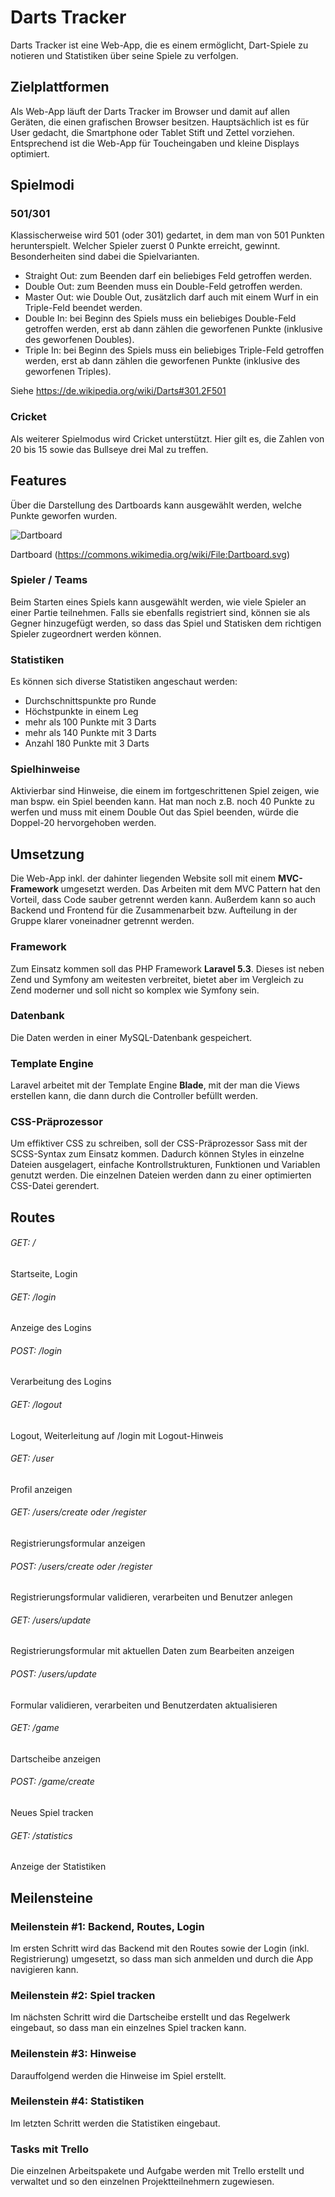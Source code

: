 # Darts Tracker
Darts Tracker ist eine Web-App, die es einem ermöglicht, Dart-Spiele zu notieren und Statistiken über seine Spiele zu verfolgen. 

## Zielplattformen
Als Web-App läuft der Darts Tracker im Browser und damit auf allen Geräten, die einen grafischen Browser besitzen. Hauptsächlich ist es für User gedacht, die Smartphone oder Tablet Stift und Zettel vorziehen. Entsprechend ist die Web-App für Toucheingaben und kleine Displays optimiert. 

## Spielmodi
### 501/301
Klassischerweise wird 501 (oder 301) gedartet, in dem man von 501 Punkten herunterspielt. Welcher Spieler zuerst 0 Punkte erreicht, gewinnt. Besonderheiten sind dabei die Spielvarianten. 

- Straight Out: zum Beenden darf ein beliebiges Feld getroffen werden.
- Double Out: zum Beenden muss ein Double-Feld getroffen werden.
- Master Out: wie Double Out, zusätzlich darf auch mit einem Wurf in ein Triple-Feld beendet werden.
- Double In: bei Beginn des Spiels muss ein beliebiges Double-Feld getroffen werden, erst ab dann zählen die geworfenen Punkte (inklusive des geworfenen Doubles).
- Triple In: bei Beginn des Spiels muss ein beliebiges Triple-Feld getroffen werden, erst ab dann zählen die geworfenen Punkte (inklusive des geworfenen Triples).

Siehe https://de.wikipedia.org/wiki/Darts#301.2F501

### Cricket
Als weiterer Spielmodus wird Cricket unterstützt. Hier gilt es, die Zahlen von 20 bis 15 sowie das Bullseye drei Mal zu treffen. 

## Features
Über die Darstellung des Dartboards kann ausgewählt werden, welche Punkte geworfen wurden. 

![Dartboard](https://upload.wikimedia.org/wikipedia/commons/4/42/Dartboard.svg)

Dartboard (https://commons.wikimedia.org/wiki/File:Dartboard.svg)

### Spieler / Teams
Beim Starten eines Spiels kann ausgewählt werden, wie viele Spieler an einer Partie teilnehmen. Falls sie ebenfalls registriert sind, können sie als Gegner hinzugefügt werden, so dass das Spiel und Statisken dem richtigen Spieler zugeordnert werden können.

### Statistiken
Es können sich diverse Statistiken angeschaut werden: 
- Durchschnittspunkte pro Runde
- Höchstpunkte in einem Leg
- mehr als 100 Punkte mit 3 Darts
- mehr als 140 Punkte mit 3 Darts
- Anzahl 180 Punkte mit 3 Darts

### Spielhinweise
Aktivierbar sind Hinweise, die einem im fortgeschrittenen Spiel zeigen, wie man bspw. ein Spiel beenden kann. Hat man noch z.B. noch 40 Punkte zu werfen und muss mit einem Double Out das Spiel beenden, würde die Doppel-20 hervorgehoben werden.

## Umsetzung
Die Web-App inkl. der dahinter liegenden Website soll mit einem **MVC-Framework** umgesetzt werden. Das Arbeiten mit dem MVC Pattern hat den Vorteil, dass Code sauber getrennt werden kann. Außerdem kann so auch Backend und Frontend für die Zusammenarbeit bzw. Aufteilung in der Gruppe klarer voneinadner getrennt werden. 

### Framework
Zum Einsatz kommen soll das PHP Framework **Laravel 5.3**. Dieses ist neben Zend und Symfony am weitesten verbreitet, bietet aber im Vergleich zu Zend moderner und soll nicht so komplex wie Symfony sein. 

### Datenbank
Die Daten werden in einer MySQL-Datenbank gespeichert.

### Template Engine
Laravel arbeitet mit der Template Engine **Blade**, mit der man die Views erstellen kann, die dann durch die Controller befüllt werden. 

### CSS-Präprozessor
Um effiktiver CSS zu schreiben, soll der CSS-Präprozessor Sass mit der SCSS-Syntax zum Einsatz kommen. Dadurch können Styles in einzelne Dateien ausgelagert, einfache Kontrollstrukturen, Funktionen und Variablen genutzt werden. Die einzelnen Dateien werden dann zu einer optimierten CSS-Datei gerendert.

## Routes
###### GET: /
Startseite, Login

###### GET: /login
Anzeige des Logins

###### POST: /login
Verarbeitung des Logins

###### GET: /logout
Logout, Weiterleitung auf /login mit Logout-Hinweis

###### GET: /user
Profil anzeigen

###### GET: /users/create oder /register
Registrierungsformular anzeigen

###### POST: /users/create oder /register
Registrierungsformular validieren, verarbeiten und Benutzer anlegen

###### GET: /users/update
Registrierungsformular mit aktuellen Daten zum Bearbeiten anzeigen

###### POST: /users/update
Formular validieren, verarbeiten und Benutzerdaten aktualisieren

###### GET: /game
Dartscheibe anzeigen

###### POST: /game/create
Neues Spiel tracken

###### GET: /statistics
Anzeige der Statistiken

## Meilensteine
### Meilenstein #1: Backend, Routes, Login
Im ersten Schritt wird das Backend mit den Routes sowie der Login (inkl. Registrierung) umgesetzt, so dass man sich anmelden und durch die App navigieren kann.

### Meilenstein #2: Spiel tracken
Im nächsten Schritt wird die Dartscheibe erstellt und das Regelwerk eingebaut, so dass man ein einzelnes Spiel tracken kann.

### Meilenstein #3: Hinweise
Darauffolgend werden die Hinweise im Spiel erstellt.

### Meilenstein #4: Statistiken
Im letzten Schritt werden die Statistiken eingebaut.

### Tasks mit Trello
Die einzelnen Arbeitspakete und Aufgabe werden mit Trello erstellt und verwaltet und so den einzelnen Projektteilnehmern zugewiesen.
